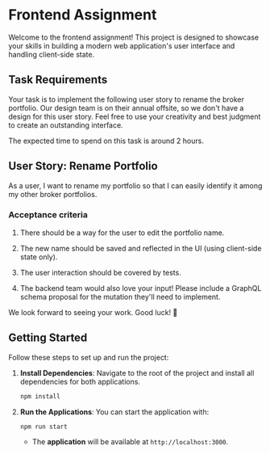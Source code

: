 # Frontend Assignment

Welcome to the frontend assignment! This project is designed to showcase your skills in building a modern web application's user interface and handling client-side state.

## Task Requirements

Your task is to implement the following user story to rename the broker portfolio. Our design team is on their annual offsite, so we don't have a design for this user story. Feel free to use your creativity and best judgment to create an outstanding interface.

The expected time to spend on this task is around 2 hours.

## User Story: Rename Portfolio

As a user, I want to rename my portfolio so that I can easily identify it among my other broker portfolios.

### Acceptance criteria

1. There should be a way for the user to edit the portfolio name.

2. The new name should be saved and reflected in the UI (using client-side state only).

3. The user interaction should be covered by tests.

4. The backend team would also love your input! Please include a GraphQL schema proposal for the mutation they'll need to implement.

We look forward to seeing your work. Good luck! 🚀

## Getting Started

Follow these steps to set up and run the project:

1.  **Install Dependencies**: Navigate to the root of the project and install all dependencies for both applications.

    ```bash
    npm install
    ```

2.  **Run the Applications**: You can start the application with:

    ```bash
    npm run start
    ```

    - The **application** will be available at `http://localhost:3000`.
